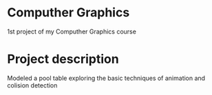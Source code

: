 # Computher Graphics
1st project of my Computher Graphics course
# Project description
Modeled a pool table exploring the basic techniques of animation and colision detection
